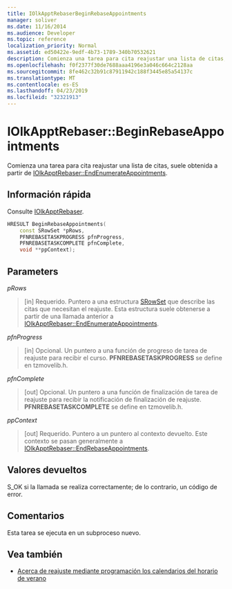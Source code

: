 ```yaml
---
title: IOlkApptRebaserBeginRebaseAppointments
manager: soliver
ms.date: 11/16/2014
ms.audience: Developer
ms.topic: reference
localization_priority: Normal
ms.assetid: ed50422e-9edf-4b73-1789-340b70532621
description: Comienza una tarea para cita reajustar una lista de citas, suele obtenida a partir de IOlkApptRebaser::EndEnumerateAppointments.
ms.openlocfilehash: f0f2377f30de7688aaa4196e3a046c664c2128aa
ms.sourcegitcommit: 8fe462c32b91c87911942c188f3445e85a54137c
ms.translationtype: MT
ms.contentlocale: es-ES
ms.lasthandoff: 04/23/2019
ms.locfileid: "32321913"
---
```

# <a name="iolkapptrebaserbeginrebaseappointments"></a>IOlkApptRebaser::BeginRebaseAppointments

Comienza una tarea para cita reajustar una lista de citas, suele obtenida a partir de [IOlkApptRebaser::EndEnumerateAppointments](iolkapptrebaser-endenumerateappointments.md).
  
## <a name="quick-info"></a>Información rápida

Consulte [IOlkApptRebaser](iolkapptrebaser.md).
  
```cpp
HRESULT BeginRebaseAppointments( 
    const SRowSet *pRows, 
    PFNREBASETASKPROGRESS pfnProgress, 
    PFNREBASETASKCOMPLETE pfnComplete, 
    void **ppContext);
```

## <a name="parameters"></a>Parameters

_pRows_
  
> [in] Requerido. Puntero a una estructura [SRowSet](https://msdn.microsoft.com/library/7e3761be-afd6-46cb-9a08-25e9016c1241%28Office.15%29.aspx) que describe las citas que necesitan el reajuste. Esta estructura suele obtenerse a partir de una llamada anterior a [IOlkApptRebaser::EndEnumerateAppointments](iolkapptrebaser-endenumerateappointments.md).
    
_pfnProgress_
  
> [in] Opcional. Un puntero a una función de progreso de tarea de reajuste para recibir el curso. **PFNREBASETASKPROGRESS** se define en tzmovelib.h. 
    
_pfnComplete_
  
> [out] Opcional. Un puntero a una función de finalización de tarea de reajuste para recibir la notificación de finalización de reajuste. **PFNREBASETASKCOMPLETE** se define en tzmovelib.h. 
    
_ppContext_
  
> [out] Requerido. Puntero a un puntero al contexto devuelto. Este contexto se pasan generalmente a [IOlkApptRebaser::EndRebaseAppointments](iolkapptrebaser-endrebaseappointments.md).
    
## <a name="return-values"></a>Valores devueltos

S_OK si la llamada se realiza correctamente; de lo contrario, un código de error.
  
## <a name="remarks"></a>Comentarios

Esta tarea se ejecuta en un subproceso nuevo.
  
## <a name="see-also"></a>Vea también

- [Acerca de reajuste mediante programación los calendarios del horario de verano](about-rebasing-calendars-programmatically-for-daylight-saving-time.md)

